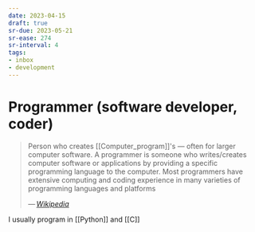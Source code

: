 ```yaml
---
date: 2023-04-15
draft: true
sr-due: 2023-05-21
sr-ease: 274
sr-interval: 4
tags:
- inbox
- development
---
```


# Programmer (software developer, coder)

> Person who creates [[Computer_program]]'s — often for larger computer
> software. A programmer is someone who writes/creates computer software or
> applications by providing a specific programming language to the computer.
> Most programmers have extensive computing and coding experience in many
> varieties of programming languages and platforms
>
> — <cite>[Wikipedia](https://en.wikipedia.org/wiki/Programmer)</cite>

I usually program in [[Python]] and [[C]]

